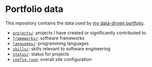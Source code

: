 # Portfolio data

This repository contains the data used by
[my data-driven portfolio](https://github.com/MaddyGuthridge/portfolio).

* [`projects/`](./projects/): projects I have created or significantly
  contributed to.
* [`frameworks/`](./frameworks/): software frameworks
* [`languages/`](./languages/): programming languages
* [`skills/`](./skills/): skills relevant to software engineering
* [`status/`](./status/): status for projects
* [`config.json`](./config.json): overall site configuration
